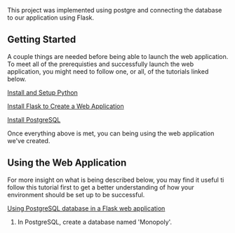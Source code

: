 This project was implemented using postgre and connecting the database to our application using Flask.

## Getting Started

A couple things are needed before being able to launch the web application. 
To meet all of the prerequisties and successfully launch the web application, you might need to follow one, or all, of the tutorials linked below.

[Install and Setup Python](https://www.digitalocean.com/community/tutorials/how-to-install-python-3-and-set-up-a-programming-environment-on-an-ubuntu-22-04-server)

[Install Flask to Create a Web Application](https://www.digitalocean.com/community/tutorials/how-to-create-your-first-web-application-using-flask-and-python-3)

[Install PostgreSQL](https://www.digitalocean.com/community/tutorials/how-to-install-and-use-postgresql-on-ubuntu-20-04)

Once everything above is met, you can being using the web application we've created.

## Using the Web Application
For more insight on what is being described below, you may find it useful ti follow this tutorial first to get a better understanding of how your environment should be set up to be successful.

[Using PostgreSQL database in a Flask web application](https://www.digitalocean.com/community/tutorials/how-to-use-a-postgresql-database-in-a-flask-application)

  1. In PostgreSQL, create a database named 'Monopoly'.


